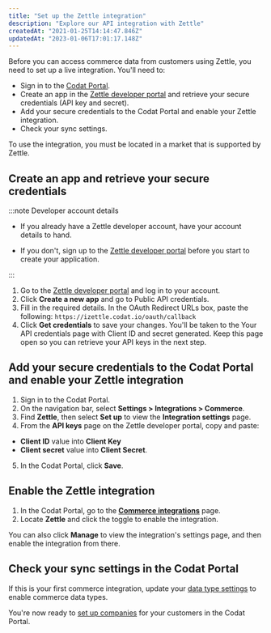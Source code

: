```yaml
---
title: "Set up the Zettle integration"
description: "Explore our API integration with Zettle"
createdAt: "2021-01-25T14:14:47.846Z"
updatedAt: "2023-01-06T17:01:17.148Z"
---
```


Before you can access commerce data from customers using Zettle, you need to set up a live integration. You'll need to:

- Sign in to the [Codat Portal](https://app.codat.io/).
- Create an app in the <a className="external" href="https://www.izettle.com/gb/developer" target="_blank">Zettle developer portal</a> and retrieve your secure credentials (API key and secret).
- Add your secure credentials to the Codat Portal and enable your Zettle integration.
- Check your sync settings.

To use the integration, you must be located in a market that is supported by Zettle.

## Create an app and retrieve your secure credentials

:::note Developer account details

- If you already have a Zettle developer account, have your account details to hand.

- If you don't, sign up to the <a href="https://www.izettle.com/gb/developer" target="_blank"> Zettle developer portal</a> before you start to create your application.

:::

1. Go to the <a className="external" href="https://www.izettle.com/gb/developer" target="_blank">Zettle developer portal</a> and log in to your account.
2. Click **Create a new app** and go to Public API credentials.
3. Fill in the required details. In the OAuth Redirect URLs box, paste the following: `https://izettle.codat.io/oauth/callback`
4. Click **Get credentials** to save your changes. You'll be taken to the Your API credentials page with Client ID and secret generated. Keep this page open so you can retrieve your API keys in the next step.

## Add your secure credentials to the Codat Portal and enable your Zettle integration

1. Sign in to the Codat Portal.
2. On the navigation bar, select **Settings > Integrations > Commerce**.
3. Find **Zettle**, then select **Set up** to view the **Integration settings** page.
4. From the **API keys** page on the Zettle developer portal, copy and paste:

- **Client ID** value into **Client Key**
- **Client secret** value into **Client Secret**.

5. In the Codat Portal, click **Save**.

## Enable the Zettle integration

1. In the Codat Portal, go to the <a className="external" href="https://app.codat.io/settings/integrations/commerce" target="blank">**Commerce integrations**</a> page.
2. Locate **Zettle** and click the toggle to enable the integration.

You can also click **Manage** to view the integration's settings page, and then enable the integration from there.

## Check your sync settings in the Codat Portal

If this is your first commerce integration, update your [data type settings](/integrations/commerce/commerce-sync-settings) to enable commerce data types.

You're now ready to [set up companies](/configure/portal/companies#add-a-new-company) for your customers in the Codat Portal.

